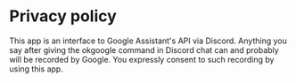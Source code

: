 # Privacy policy

This app is an interface to Google Assistant's API via Discord. Anything you say after giving the okgoogle command in Discord chat can and probably will be recorded by Google. You expressly consent to such recording by using this app.
